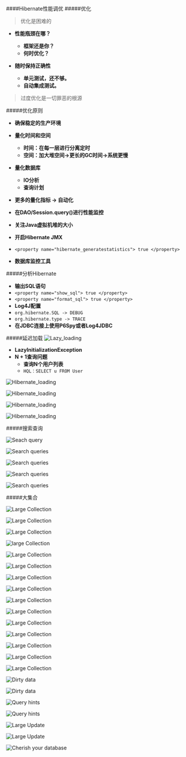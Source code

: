 ####Hibernate性能调优
#####优化
>优化是困难的

- **性能瓶颈在哪？**
	- **框架还是你？**
	- **何时优化？**

- **随时保持正确性**
	- **单元测试，还不够。**
	- **自动集成测试。**

>过度优化是一切罪恶的根源

#####优化原则

- **确保稳定的生产环境**
- **量化时间和空间**
	- **时间：在每一层进行分离定时**
	- **空间：加大堆空间->更长的GC时间->系统更慢**
- **量化数据库**
	- **IO分析**
	- **查询计划**
- **更多的量化指标 -> 自动化**

- **在DAO/Session.query()进行性能监控**
- **关注Java虚拟机堆的大小**
- **开启Hibernate JMX**
- `<property name="hibernate_generatestatistics">
			true
	</property>`
- **数据库监控工具**

#####分析Hibernate
- **输出SQL语句**
- `<property name="show_sql"> true </property>`
- `<property name="format_sql"> true </property>`
- **Log4J配置**
- `org.hibernate.SQL -> DEBUG`
- `org.hibernate.type -> TRACE`
- **在JDBC连接上使用P6Spy或者Log4JDBC**

#####延迟加载
![Lazy_loading](http://image.slidesharecdn.com/20120519jeeconfhibernateperformancetuning-120520132453-phpapp02/95/hibernate-performance-tuning-jeeconf-2012-16-728.jpg?cb=1337545617)

- **LazyInitializationException**
- **N + 1查询问题**
	- **查询N个用户列表**
	- `HQL：SELECT u FROM User`

![Hibernate_loading](http://image.slidesharecdn.com/20120519jeeconfhibernateperformancetuning-120520132453-phpapp02/95/hibernate-performance-tuning-jeeconf-2012-19-728.jpg?cb=1337545617)

![Hibernate_loading](http://image.slidesharecdn.com/20120519jeeconfhibernateperformancetuning-120520132453-phpapp02/95/hibernate-performance-tuning-jeeconf-2012-20-728.jpg?cb=1337545617)

![Hibernate_loading](http://image.slidesharecdn.com/20120519jeeconfhibernateperformancetuning-120520132453-phpapp02/95/hibernate-performance-tuning-jeeconf-2012-21-728.jpg?cb=1337545617)

![Hibernate_loading](http://image.slidesharecdn.com/20120519jeeconfhibernateperformancetuning-120520132453-phpapp02/95/hibernate-performance-tuning-jeeconf-2012-22-728.jpg?cb=1337545617)

#####搜索查询

![Seach query](http://image.slidesharecdn.com/20120519jeeconfhibernateperformancetuning-120520132453-phpapp02/95/hibernate-performance-tuning-jeeconf-2012-24-728.jpg?cb=1337545617)

![Search queries](http://image.slidesharecdn.com/20120519jeeconfhibernateperformancetuning-120520132453-phpapp02/95/hibernate-performance-tuning-jeeconf-2012-26-728.jpg?cb=1337545617)

![Search queries](http://image.slidesharecdn.com/20120519jeeconfhibernateperformancetuning-120520132453-phpapp02/95/hibernate-performance-tuning-jeeconf-2012-27-728.jpg?cb=1337545617)

![Search queries](http://image.slidesharecdn.com/20120519jeeconfhibernateperformancetuning-120520132453-phpapp02/95/hibernate-performance-tuning-jeeconf-2012-28-728.jpg?cb=1337545617)

![Search queries](http://image.slidesharecdn.com/20120519jeeconfhibernateperformancetuning-120520132453-phpapp02/95/hibernate-performance-tuning-jeeconf-2012-29-728.jpg?cb=1337545617)

#####大集合

![Large Collection](http://image.slidesharecdn.com/20120519jeeconfhibernateperformancetuning-120520132453-phpapp02/95/hibernate-performance-tuning-jeeconf-2012-31-728.jpg?cb=1337545617)

![Large Collection](http://image.slidesharecdn.com/20120519jeeconfhibernateperformancetuning-120520132453-phpapp02/95/hibernate-performance-tuning-jeeconf-2012-32-728.jpg?cb=1337545617)

![Large Collection](http://image.slidesharecdn.com/20120519jeeconfhibernateperformancetuning-120520132453-phpapp02/95/hibernate-performance-tuning-jeeconf-2012-33-728.jpg?cb=1337545617)

![large Collection](http://image.slidesharecdn.com/20120519jeeconfhibernateperformancetuning-120520132453-phpapp02/95/hibernate-performance-tuning-jeeconf-2012-34-728.jpg?cb=1337545617)

![Large Collection](http://image.slidesharecdn.com/20120519jeeconfhibernateperformancetuning-120520132453-phpapp02/95/hibernate-performance-tuning-jeeconf-2012-35-728.jpg?cb=1337545617)

![Large Collection](http://image.slidesharecdn.com/20120519jeeconfhibernateperformancetuning-120520132453-phpapp02/95/hibernate-performance-tuning-jeeconf-2012-36-728.jpg?cb=1337545617)

![Large Collection](http://image.slidesharecdn.com/20120519jeeconfhibernateperformancetuning-120520132453-phpapp02/95/hibernate-performance-tuning-jeeconf-2012-37-728.jpg?cb=1337545617)

![Large Collection](http://image.slidesharecdn.com/20120519jeeconfhibernateperformancetuning-120520132453-phpapp02/95/hibernate-performance-tuning-jeeconf-2012-38-728.jpg?cb=1337545617)

![Large Collection](http://image.slidesharecdn.com/20120519jeeconfhibernateperformancetuning-120520132453-phpapp02/95/hibernate-performance-tuning-jeeconf-2012-39-728.jpg?cb=1337545617)

![Large Collection](http://image.slidesharecdn.com/20120519jeeconfhibernateperformancetuning-120520132453-phpapp02/95/hibernate-performance-tuning-jeeconf-2012-40-728.jpg?cb=1337545617)

![Large Collection](http://image.slidesharecdn.com/20120519jeeconfhibernateperformancetuning-120520132453-phpapp02/95/hibernate-performance-tuning-jeeconf-2012-41-728.jpg?cb=1337545617)

![Large Collection](http://image.slidesharecdn.com/20120519jeeconfhibernateperformancetuning-120520132453-phpapp02/95/hibernate-performance-tuning-jeeconf-2012-42-728.jpg?cb=1337545617)

![Large Collection](http://image.slidesharecdn.com/20120519jeeconfhibernateperformancetuning-120520132453-phpapp02/95/hibernate-performance-tuning-jeeconf-2012-43-728.jpg?cb=1337545617)

![Large Collection](http://image.slidesharecdn.com/20120519jeeconfhibernateperformancetuning-120520132453-phpapp02/95/hibernate-performance-tuning-jeeconf-2012-44-728.jpg?cb=1337545617)

![Large Collection](http://image.slidesharecdn.com/20120519jeeconfhibernateperformancetuning-120520132453-phpapp02/95/hibernate-performance-tuning-jeeconf-2012-45-728.jpg?cb=1337545617)

![Dirty data](http://image.slidesharecdn.com/20120519jeeconfhibernateperformancetuning-120520132453-phpapp02/95/hibernate-performance-tuning-jeeconf-2012-47-728.jpg?cb=1337545617)

![Dirty data](http://image.slidesharecdn.com/20120519jeeconfhibernateperformancetuning-120520132453-phpapp02/95/hibernate-performance-tuning-jeeconf-2012-48-728.jpg?cb=1337545617)

![Query hints](http://image.slidesharecdn.com/20120519jeeconfhibernateperformancetuning-120520132453-phpapp02/95/hibernate-performance-tuning-jeeconf-2012-49-728.jpg?cb=1337545617)

![Query hints](http://image.slidesharecdn.com/20120519jeeconfhibernateperformancetuning-120520132453-phpapp02/95/hibernate-performance-tuning-jeeconf-2012-50-728.jpg?cb=1337545617)

![Large Update](http://image.slidesharecdn.com/20120519jeeconfhibernateperformancetuning-120520132453-phpapp02/95/hibernate-performance-tuning-jeeconf-2012-51-728.jpg?cb=1337545617)

![Large Update](http://image.slidesharecdn.com/20120519jeeconfhibernateperformancetuning-120520132453-phpapp02/95/hibernate-performance-tuning-jeeconf-2012-52-728.jpg?cb=1337545617)

![Cherish your database](http://image.slidesharecdn.com/20120519jeeconfhibernateperformancetuning-120520132453-phpapp02/95/hibernate-performance-tuning-jeeconf-2012-53-728.jpg?cb=1337545617)